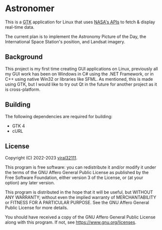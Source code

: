 # Astronomer

This is a [GTK](https://docs.gtk.org/gtk4/index.html) application for Linux that uses [NASA's APIs](https://api.nasa.gov/index.html) to fetch & display real-time data.

The current plan is to implement the Astronomy Picture of the Day, the International Space Station's position, and Landsat imagery.

## Background

This project is my first time creating GUI applications on Linux, previously all my GUI work has been on Windows in C# using the .NET Framework, or in C++ using native Win32 or libraries like SFML. As mentioned, this is made using GTK, but I would like to try out Qt in the future for another project as it is cross-platform.

## Building

The following dependencies are required for building:

* GTK 4
* cURL

## License

Copyright (C) 2022-2023 [viral32111](https://viral32111.com).

This program is free software: you can redistribute it and/or modify
it under the terms of the GNU Affero General Public License as
published by the Free Software Foundation, either version 3 of the
License, or (at your option) any later version.

This program is distributed in the hope that it will be useful,
but WITHOUT ANY WARRANTY; without even the implied warranty of
MERCHANTABILITY or FITNESS FOR A PARTICULAR PURPOSE. See the
GNU Affero General Public License for more details.

You should have received a copy of the GNU Affero General Public License
along with this program. If not, see https://www.gnu.org/licenses.
